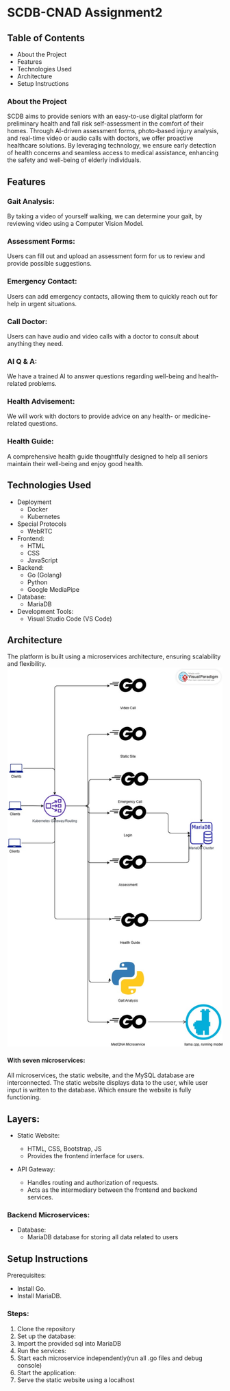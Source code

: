 # SCDB-CNAD Assignment2
## Table of Contents
- About the Project
- Features
- Technologies Used
- Architecture
- Setup Instructions

### About the Project
SCDB aims to provide seniors with an easy-to-use digital platform for preliminary health and fall risk self-assessment in the comfort of their homes. Through AI-driven assessment forms, photo-based injury analysis, and real-time video or audio calls with doctors, we offer proactive healthcare solutions. By leveraging technology, we ensure early detection of health concerns and seamless access to medical assistance, enhancing the safety and well-being of elderly individuals.

## Features
### Gait Analysis:
By taking a video of yourself walking, we can determine your gait, by reviewing video using a Computer Vision Model.
### Assessment Forms:
Users can fill out and upload an assessment form for us to review and provide possible suggestions.
### Emergency Contact:
Users can add emergency contacts, allowing them to quickly reach out for help in urgent situations.
### Call Doctor:
Users can have audio and video calls with a doctor to consult about anything they need.
### AI Q & A:
We have a trained AI to answer questions regarding well-being and health-related problems.
### Health Advisement:
We will work with doctors to provide advice on any health- or medicine-related questions.
### Health Guide:
A comprehensive health guide thoughtfully designed to help all seniors maintain their well-being and enjoy good health.

## Technologies Used
- Deployment
  - Docker
  - Kubernetes
- Special Protocols
  - WebRTC
- Frontend:
  - HTML
  - CSS 
  - JavaScript
- Backend:
  - Go (Golang)
  - Python
  - Google MediaPipe
- Database:
  - MariaDB
- Development Tools:
  - Visual Studio Code (VS Code)

## Architecture
The platform is built using a microservices architecture, ensuring scalability and flexibility.
![diagram](diagram.jpg)
#### With seven microservices:
All microservices, the static website, and the MySQL database are interconnected. The static website displays data to the user, while user input is written to the database. Which ensure the website is fully functioning.

## Layers:
- Static Website:
  - HTML, CSS, Bootstrap, JS
  - Provides the frontend interface for users.

- API Gateway:
  - Handles routing and authorization of requests.
  - Acts as the intermediary between the frontend and backend services.

### Backend Microservices: 
- Database:
  - MariaDB database for storing all data related to users

## Setup Instructions
Prerequisites:
- Install Go.
- Install MariaDB.
### Steps:
1. Clone the repository
2. Set up the database:
3. Import the provided sql into MariaDB
4. Run the services:
5. Start each microservice independently(run all .go files and debug console)
6. Start the application:
7. Serve the static website using a localhost 

